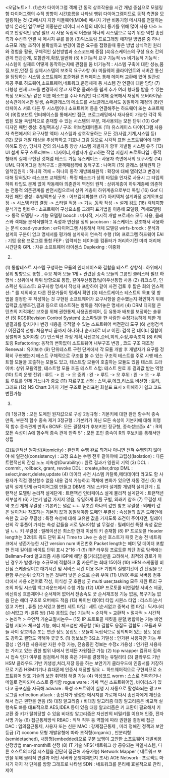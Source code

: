 <오답노트> 
1. 
(1)순차 다이어그램
객체 간 동적 상호작용을 시간 개념 중심으로 모델링함
다이어그램의 수직 방향이 시간흐름을 나타냄
행위 다이어그램이므로 동적 측면을 모델링하는 것
(2)메시지 지향 미들웨어(MOM)
메시지 기반 비동기형 메시지를 전달하는 방식
온라인 업무보단 이종분산 데이터 시스템의 데이터 동기를 위해 많이 사용
다소 느리고 안정적인 응답 필요 시 사용
독립적 어플을 하나의 시스템으로 묶기 위한 역할
송신측과 수신측 연결 시 메시지 큐를 활용
(3)익스트림 프로그래밍
애자일 방법론 중 하나
소규모 개발 조직이 불확실하고 변경이 많은 요구를 접했을때 좋은 방법
상식적인 원리와 경험을 활용, 구체적인 실천방법과 소스코드에 중점
(4)유스케이스의 구성 요소 간의 관계
연관관계, 포함관계,확장,일반화
(5) 비기능적 요구
기능적 vs 비기능적
기능적 : 시스템이 실제로 어떻게 동작하는지에 관점을 둠
비기능적 : 시스템 구축에 대한 성능,품질,보안,안정 등 실제시스템의 보조적 요구사항
(6) 미들웨어
클라이언트와 서버간 통신을 담당하는 시스템 소프트웨어
표준화된 인터페이스 통해 데이터 교환에 있어 일관성 제공
주로 하드웨어,소프트웨어,네트워크,운영체제 등 시스템 간 연결에 대한 담당 
(7) 다형성
현재 코드를 변경하지 않고 새로운 클래스를 쉽게 추가
여러 형태를 받을 수 있는 특징
오버로딩: 같은 이름 메소드를 수나 타입만 다르게해 중복해서 재정의
오버라이딩: 상속관계에서만 발생, 슈퍼클래스의 메소드를 서브클래스에서도 동일하게 재정의
(8)인터페이스
서로 다른 두 시스템이나 소프트웨어 등을 연결해주는 하드웨어 또는 소프트웨어
(9)컴포넌트
인터페이스를 통해서만 접근,  프로그래밍에서 재사용이 가능한 각각 독립된 모듈
독립적으로 존재할 수 있는 시스템의 부분, 재사용되는 모든 단위
(10) GoF 디자인 패턴
생성: 추빌팩프싱  / 구조: 어브컴데퍼플프
(11) 유스케이스 다이어그램
사용자 측면에서의 요구사항
액터: 시스템과 상호작용하는 모든 것(사람,기계,시스템 등)
(12) 모델
 개발 대상을 추상화하고 기호나 그림 등으로 시각적 표현
 소프트웨어에 대한 이해도 향상, 당사자 간의 의사소통 향상
 시스템 개발자가 향후 개발될 시스템 유추
 (13) UI 설계 도구
    스토리보드 : 디자이너,개발자가 참고하는 작업 지침서
    프로토타입 : 동적 형태의 실제 구현된 것처럼 테스트 가능
    유스케이스 : 사용자 측면에서의 요구사항
 (14) UML 다이어그램
    정적구조 : 클객패컴복배
   동적구조 : 나머지
(15) 클래스 설계원칙
단일책임원칙 : 하나의 객체 = 하나의 동작
개방폐쇄원칙 : 확장에 대해 열려있고 변경에 대해 닫혀있다
리스코프 교체원칙 : 특정 메소드가 상위 타입을 인자로 사용시 그 타입의 하위 타입도 문제 없이 작동해야
의존관계 역전의 원칙 : 상위계층이 하위계층에 의존하는 전통적 의존관계를 반전시킴으로써 상위 계층이 하위계층으로부터 독립
(16) Gof 디자인 패턴
    생성 : 추빌팩프싱
    구조 : 어브컴데파블프
(17) 아키택처 설계과정
   설계목표설정 -> 시스템 타입 결정 -> 스타일 적용 -> 기능 ,동작 작성 -> 설계 검토
(18) 객체지향 분석기법
 럼바우 : 소프트웨어 구성요소를 그래픽 표기법을 이용해 모델링,  객체모델링 -> 동적 모델링 -> 기능 모델링
 booch : 미시적, 거시적 개발 프로세스 모두 사용, 클래스와 객체들 분석식별하고 속성과 연산을 정의
 jacobson : 유스케이스 강조해서 사용하는 분석
 coad-yourdon : er다이어그램 사용해서 객체 모델링
 wirfs-brock : 분석과 설계의 구분이 없고 명세서를 평가해 설계까지 연속적 수행
(19) 프로그램 하드웨어
 EAI : 기업 응용 프로그램 통합
 FEP : 입력되는 데이터를 컴퓨터가 처리하기전 미리 처리해 시간단축
 GPL : 자유 소프트웨어 라이센스
 Duplexing : 이중화


2.
(1) 통합테스트
시스템 구성하는 모듈의 인터페이스와 결합을 테스트
상향식 : 하위에서 상위 방향으로 통합
            , 주요 제어 모듈 1개 + 관련된 종속 모듈의 그룹인 클러스터 필요
하향식 : 상위에서 하위 방향으로 통합, 
 	깊이우선통합/넓이우선통합 사용
(2) 워크스루, 인스펙션
  워크스루: 요구사항 명세서 작성자 포함하여 같이 사전 검토 후 짧은 회의
  인스펙션: " 를 제외하고 다른 전문가들이 명세서 확인
(3) 테스트케이스
   테스트의 목표 및 방법을 결정한 후 작성하는 것
   구현된 소프트웨어가 요구사항을 준수했는지 확인하기 위해 입력값,실행조건,결과 등으로
   테스트하는 항목을 적어놓은 명세서
(4) DRM
    디지털 콘텐츠의 지적재산 보호를 위해 권한통제,사용권한제어, 등 유통과 배포를 보장하는 솔류션
(5) RCS(Revision Control System)
  소스파일을 한 사람만 수정가능하게 제한
 개발결과를 합치거나 변경 내용을 추적할 수 있는 소프트웨어 버전관리 도구
(6) 선형검색 / 이진검색
선형: 처음부터 끝까지 하나하나 순서대로 비교
이진: 검색 전 데이터 집합이 정렬되어 있어야함
(7) 인스펙션 과정
 계획,사전교육,준비,회의,수정,후속조치
(8) 리팩토링
Refactoring: 동작의 변화없이 소프트웨어 내부구조 변경 , 코드 구조 재조정
Renewal : 유지보수
(9) 단위테스트
구현 단계에서 각 모듈 개발 후 개발자가 요구를 정확히 구현했는지 테스트
구체적으로 구조를 볼 수 있는 구조적 테스트를 주로 시행
테스트할 모듈을 호출하는 모듈도 있고, 테스트할 모듈이 호출하는 모듈도 있음
테스트 드라이버: 상위 모듈역할, 테스트할 모듈 호출
테스트 스텁: 테스트 완료 후 결과값 받는 역할
(10) 트리 운행
 전위 :  루트 -> 왼 -> 오
 중위 : 왼 -> 루트 -> 오
 후위 : 왼 -> 오 -> 루트 
 루트를 언제 가느냐가 중요
(11) 자료구조
 선형 : 스택,큐,데크,리스트
 비선형 : 트리,그래프
(12) NS Chart
 3가지 기본 구조로 논리표현
 화살표 표시 x
 이해하기 쉽고 코드변환가능

3. 
(1)
1정규형 : 모든 도메인 원자값으로 구성
2정규형 : 기본키에 대한 완전 함수적 종속 만족, 부분적 함수 종속 제거
3정규형 : 기본키가 아닌 모든 속성이 기본키에 대해 이행적 함수 종속관계 만족x
BCNF: 모든 결정자가 후보키인 정규형, 종속성보존x
4" : R의 모든 속성이 A에 함수적 종속 관계 만족
5" : 모든 조인 종속이 R의 후보키를 통해서만 성립

(2)트랜잭션
원자성(Atomicity) : 완전히 수행 완료 되거나 아니면 전혀 수행되지 않아야 해
일관성(consistency) : 고정 요소는 수행 전후 같아야해
고립성(Isolation) : 다른 트랜잭션의 간섭 노노
지속성(Durability) : 완료 결과가 영원히 기억
(3)
DCL : commit , rollback, grant, revoke
DDL : create,alter,drop
DML : select,insert,delete,update
(4) 데이터 사전
시스템 카탈록,메타데이터 라고도 함
사용자가 직접 갱신할수 없음
내용 검색 가능하고 객체에 변화가 있으면 자동 갱신
(5) 개념적 설계 단계
er다이어그램 만들고 DBMS 개념 스키마 설계함
개념적 설계단계 : 트랜잭션 모델링
논리적 설계단계 : 트랜잭션 인터페이스 설계
물리적 설계단계 : 트랜잭션 세부설계
(6) 기본키
 널값 가지지 않음, 유일하게 튜플 구별, 외래키 참조
(7) 무결성 제약 조건
개체 무결성 : 기본키는 널값 ㄴㄴ 무조건 하나의 값만
참조 무결성 : 외래키 값은 널이거나 참조하는 기본키 값과 동일해야함
도메인 무결성 : 속성들의 값은 도메인에 속한 값
고유 무결성 : 특정 속성에 대해 고유한 값을 가지도록 조건이 주어지면, 릴레이션의 각 튜플이 가지는 속성 값들을 서로 달라야함
널 무결성 : 릴레이션 특정 속성 값은 널 ㄴㄴ
키 무결성 : 릴레이션은 최소한 한개 이상의 키 존재함
(8) IP 프로토콜
 Header length는 32비트 워드 단위 표시
 Time to Live 는 송신 호스트가 패킷 전송 전 네트워크에서 생존가능한 시간
 version num 버전번호
 Packet length는 헤더 및 데이터 포함한 전체 길이를 바이트 단위 표시 2^16 -1 
(9) RIP 라우팅 프로토콜
  최단 경로 탐색에는 Bellman-Ford 알고리즘 사용
  IGP에 해당
  홉(거리값)만을 고려해서, 최적의 경로가 아닌 경우가 발생가능
 소규모에 적합하고 홉 카운트는 최대 15이하
(10) HRN 스케줄링
  비선점 스케줄링이고 대기시간 및 서비스 시간 이용
  SJF 기법의 실행기간이 긴 단점을 보완함
  우선순위 숫자가 높은 것부터 낮은 순으로 순위 부여
(11) UNIX
  주로 서버용 컴퓨터에서 사용
  c언어로 작성, 이식성 굿 호환성 굿
  multi user,tasking 모두 지원 
  트리 구조의 파일 시스템
  백그라운드에서 수행 가능
(12) UDP 프로토콜
    비연결형 서비스 제공, 비신뢰성
    흐름제어나 순서제어 없어서 전송속도 굿
    순서재조정 기능 없음, 복구기능 없음
     단순 헤더 구조로 오버헤드 적음
(13) 파이썬 데이터 타입
     시퀀스 타입 : 리스트(순서있고 가변) , 튜플 (순서있고 불변)
     세트 타입 : 세트 (순서없고 중복x)
     맵 타입 : 딕셔너리 (순서없고 키-밸류 쌍)
(14) 응집도
 (높) 기능적 > 순차적 > 교환적 > 절차적 > 시간적 > 논리적 > 우연적 
  기순교절시논우~
(15) IP 프로토콜
   패킷을 분할,병합하는 기능 
   비연결형 서비스
   체크섬 기능, 헤더 체크섬만 제공함
(16) 결합도 응집도
  결합도 : 모듈과 모듈 사이 상호의존 또는 연관 정도
  응집도 : 모듈이 독립적으로 정의되어 있는 정도
  응집도 강하고 결합도 약해야 굿굿
5. (1) 정보보안 3요소
기밀성 : 인가된 사용자만 가능
무결성 : 인가된 사용자만 자원 수정 가능, 전송중인 정보는 수정x
가용성 : 인가된 사용자는 가지고 있는 권한 범위 내에서 언제든 자원접근 가능
(2) tcp wrapper
  컴퓨터 접속 시 접속 인가 여부를 점검해서 허용 혹은 거부를 결정하는 유틸리티
  (3) 클라우드 기반 HSM
 클라우드 기반 키생성,처리,저장 등을 하는 보안기기
 클라우드에 인증서를 저장하므로 기존 HSM기기나 휴대폰에 인증서 저장할 필요 ㄴ
 하드웨어적으로 구현되므로 소프트웨어 암호 기술의 보안 취약점 해결 가능
(4) 악성코드
 worm : 스스로 전파하거나 메일로 전파되며 스스로 증식함 
 rogue ware : 가짜 백신 소프트웨어임, 바이러스가 있다고 공포심을 자극해 
 adware : 특성 소프트웨어 실행 시 자동으로 활성화되는 광고프로그램
 reflection attack : 송신자가 생성한 메시지를 가로채 다시 송신자에게 재전송해서 접근 권한을 얻음
(5) 대칭 알고리즘 / 비대칭 알고리즘
 대칭 알고리즘은 비교적 실행속도 빠름 대표적으로 AES,IDEA 등이 있음
 대칭 알고리즘은 키 교환이 필요해서 키 교환 중 키가 탈취당할 수 있음
 비대칭 알고리즘은 자신만의 비밀키를 이요해 인증, 전자서명 가능
 (6) 접근통제방식 
  RBAC :  직책 직무 등 역할에 따라 권한을 결정해 접근
    DAC : 임의접근통제, 사용자 또는 신분
    MAC : 강제접근통제 , 미리 정해진 정책과 보안등급
    (7) cocomo 모형
    개발유형에 따라 조직형(organic) , 반분리형(semidetached), 내장형(embedded)으로 구분
    보엠이 고안한 소프트웨어 개발비용 산정방법
    man-month로 산정
   (8) IT 기술
 NFS( 네트워크 상 공유되는 파일시스템, 다른 호스트의 파일 시스템을 간단히 접근해 사용가능)
 Network Mapper ( 네트워크 보안을 위해 물리적 연결과 어떤 서버와 운영체제인지 조사)
 AOE Network : 프로젝트 마치기 까지 각 단계를 방향 그래프로 나타냄
 SDN : 네트워크를 분리해 효율적으로 관리 ,제어